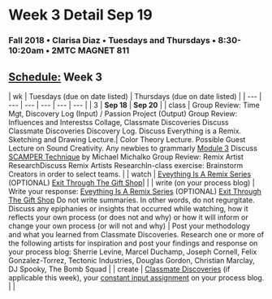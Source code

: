 # Week 3 Detail Sep 19

### Fall 2018 • Clarisa Diaz • Tuesdays and Thursdays • 8:30-10:20am • 2MTC MAGNET 811

## [Schedule:](./) Week 3

| wk | Tuesdays \(due on date listed\) | Thursdays \(due on date listed\) |
| --- | --- | --- | --- | --- | --- |
| 3 | **Sep 18** | **Sep 20** |
| class | Group Review: Time Mgt,  Discovery Log \(Input\) / Passion Project \(Output\) Group Review: Influences and Interestss Collage, Classmate Discoveries Discuss Classmate Discoveries Discovery Log. Discuss Everything is a Remix. Sketching and Drawing Lecture.| Color Theory Lecture. Possible Guest Lecture on Sound Creativity. Any newbies to grammarly [Module 3](http://teaching.polishedsolid.com/ip/mod3/content/index.html) Discuss [SCAMPER Technique](https://www.mindtools.com/pages/article/newCT_02.htm) by Michael Michalko Group Review: Remix Artist ResearchDiscuss Remix Artists ResearchIn-class exercise: Brainstorm Creators in order to select teams. |
| watch | [Eveything Is A Remix Series](http://everythingisaremix.info/watch-the-series) \(OPTIONAL\) [Exit Through The Gift Shop](https://vimeo.com/122141050)|  |
| write \(on your process blog\) | Write your response: [Eveything Is A Remix Series](http://everythingisaremix.info/watch-the-series) \(OPTIONAL\) [Exit Through The Gift Shop](https://vimeo.com/122141050) Do not write summaries. In other words, do not regurgitate. Discuss any epiphanies or insights that occurred while watching, how it reflects your own process \(or does not and why\) or how it will inform or change your own process \(or will not and why\) | Post your methodology and what you learned from Classmate Discoveries. Research one or more of the following artists for inspiration and post your findings and response on your process blog: Sherrie Levine, Marcel Duchamp, Joseph Cornell, Felix Gonzalez-Torrez, Tectonic Industries, Douglas Gordon, Christian Marclay, DJ Spooky, The Bomb Squad |
| create | [Classmate Discoveries](../assignments/classmate-discovery.md) \(if applicable this week\), your [constant input assignment](../assignments/constant-input-or-output.md) on your process blog. |  |

